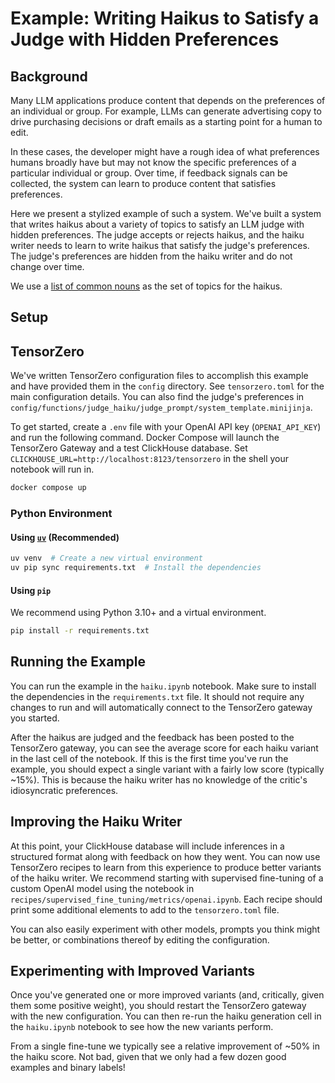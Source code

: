 # Example: Writing Haikus to Satisfy a Judge with Hidden Preferences

## Background

Many LLM applications produce content that depends on the preferences of an individual or group.
For example, LLMs can generate advertising copy to drive purchasing decisions or draft emails as a starting point for a human to edit.

In these cases, the developer might have a rough idea of what preferences humans broadly have but may not know the specific preferences of a particular individual or group.
Over time, if feedback signals can be collected, the system can learn to produce content that satisfies preferences.

Here we present a stylized example of such a system.
We've built a system that writes haikus about a variety of topics to satisfy an LLM judge with hidden preferences.
The judge accepts or rejects haikus, and the haiku writer needs to learn to write haikus that satisfy the judge's preferences.
The judge's preferences are hidden from the haiku writer and do not change over time.

We use a [list of common nouns](https://www.desiquintans.com/nounlist) as the set of topics for the haikus.

## Setup

## TensorZero

We've written TensorZero configuration files to accomplish this example and have provided them in the `config` directory.
See `tensorzero.toml` for the main configuration details.
You can also find the judge's preferences in `config/functions/judge_haiku/judge_prompt/system_template.minijinja`.

To get started, create a `.env` file with your OpenAI API key (`OPENAI_API_KEY`) and run the following command.
Docker Compose will launch the TensorZero Gateway and a test ClickHouse database.
Set `CLICKHOUSE_URL=http://localhost:8123/tensorzero` in the shell your notebook will run in.

```bash
docker compose up
```

### Python Environment

#### Using [`uv`](https://github.com/astral-sh/uv) (Recommended)

```bash
uv venv  # Create a new virtual environment
uv pip sync requirements.txt  # Install the dependencies
```

#### Using `pip`

We recommend using Python 3.10+ and a virtual environment.

```bash
pip install -r requirements.txt
```

## Running the Example

You can run the example in the `haiku.ipynb` notebook.
Make sure to install the dependencies in the `requirements.txt` file.
It should not require any changes to run and will automatically connect to the TensorZero gateway you started.

After the haikus are judged and the feedback has been posted to the TensorZero gateway, you can see the average score for each haiku variant in the last cell of the notebook.
If this is the first time you've run the example, you should expect a single variant with a fairly low score (typically ~15%).
This is because the haiku writer has no knowledge of the critic's idiosyncratic preferences.

## Improving the Haiku Writer

At this point, your ClickHouse database will include inferences in a structured format along with feedback on how they went.
You can now use TensorZero recipes to learn from this experience to produce better variants of the haiku writer.
We recommend starting with supervised fine-tuning of a custom OpenAI model using the notebook in `recipes/supervised_fine_tuning/metrics/openai.ipynb`.
Each recipe should print some additional elements to add to the `tensorzero.toml` file.

You can also easily experiment with other models, prompts you think might be better, or combinations thereof by editing the configuration.

## Experimenting with Improved Variants

Once you've generated one or more improved variants (and, critically, given them some positive weight), you should restart the TensorZero gateway with the new configuration.
You can then re-run the haiku generation cell in the `haiku.ipynb` notebook to see how the new variants perform.

From a single fine-tune we typically see a relative improvement of ~50% in the haiku score.
Not bad, given that we only had a few dozen good examples and binary labels!
